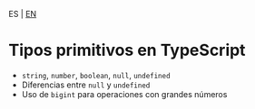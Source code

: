 <!-- MULTILANGUAJE MENU START -->
ES | [EN](https://lckpig.gitbook.io/practical-dev-handbook/typescript/basic-types/primitive-types)
<!-- MULTILANGUAJE MENU END -->

# Tipos primitivos en TypeScript

- `string`, `number`, `boolean`, `null`, `undefined`
- Diferencias entre `null` y `undefined`
- Uso de `bigint` para operaciones con grandes números 